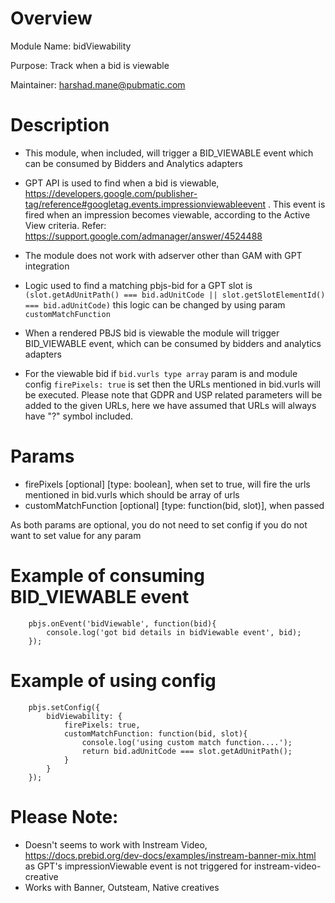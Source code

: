 # Overview

Module Name: bidViewability

Purpose: Track when a bid is viewable

Maintainer: harshad.mane@pubmatic.com

# Description
- This module, when included, will trigger a BID_VIEWABLE event which can be consumed by Bidders and Analytics adapters
- GPT API is used to find when a bid is viewable, https://developers.google.com/publisher-tag/reference#googletag.events.impressionviewableevent . This event is fired when an impression becomes viewable, according to the Active View criteria.
Refer: https://support.google.com/admanager/answer/4524488

- The module does not work with adserver other than GAM with GPT integration
- Logic used to find a matching pbjs-bid for a GPT slot is ``` (slot.getAdUnitPath() === bid.adUnitCode || slot.getSlotElementId() === bid.adUnitCode) ``` this logic can be changed by using param ```customMatchFunction```
- When a rendered PBJS bid is viewable the module will trigger BID_VIEWABLE event, which can be consumed by bidders and analytics adapters
- For the viewable bid if ```bid.vurls type array``` param is and module config ``` firePixels: true ``` is set then the URLs mentioned in bid.vurls will be executed. Please note that GDPR and USP related parameters will be added to the given URLs, here we have assumed that URLs will always have "?" symbol included.

# Params
- firePixels [optional] [type: boolean], when set to true, will fire the urls mentioned in bid.vurls which should be array of urls
- customMatchFunction [optional] [type: function(bid, slot)], when passed 

As both params are optional, you do not need to set config if you do not want to set value for any param

# Example of consuming BID_VIEWABLE event
```
	pbjs.onEvent('bidViewable', function(bid){
		console.log('got bid details in bidViewable event', bid);
	});

```

# Example of using config
```
	pbjs.setConfig({
        bidViewability: {
            firePixels: true,
            customMatchFunction: function(bid, slot){
                console.log('using custom match function....');
                return bid.adUnitCode === slot.getAdUnitPath();
            }
        }
    });
```

# Please Note:
- Doesn't seems to work with Instream Video, https://docs.prebid.org/dev-docs/examples/instream-banner-mix.html as GPT's impressionViewable event is not triggered for instream-video-creative
- Works with Banner, Outsteam, Native creatives

